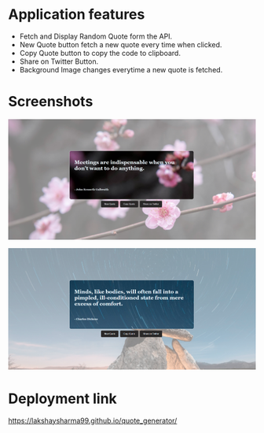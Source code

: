 # Application features
 
- Fetch and Display Random Quote form the API.
- New Quote button fetch a new quote every time when clicked. 
- Copy Quote button to copy the code to clipboard.
- Share on Twitter Button.
- Background Image changes everytime a new quote is fetched.

# Screenshots
![quote-generator-screenshot-1](image-1.png)

![quote-generator-screenshot-2](image-2.png)

# Deployment link
https://lakshaysharma99.github.io/quote_generator/